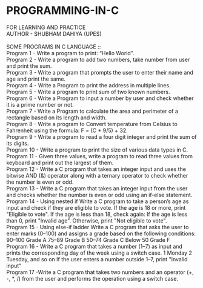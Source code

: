 # PROGRAMMING-IN-C
FOR LEARNING AND PRACTICE
<br>
AUTHOR - SHUBHAM DAHIYA (UPES)
<br>
<br>
SOME PROGRAMS IN C LANGUAGE ::
<br>
Program 1 - Write a program to print: “Hello World”.
<br>
Program 2 - Write a program to add two numbers, take number from user and print the sum.
<br>
Program 3 - Write a program that prompts the user to enter their name and age and print the same.
<br>
Program 4 - Write a Program to print the address in multiple lines.
<br>
Program 5 - Write a program to print sum of two known numbers.
<br>
Program 6 - Write a Program to input a number by user and check whether it is a prime number or not.
<br>
Program 7 - Write a Program to calculate the area and perimeter of a rectangle based on its length and width.
<br>
⁠Program 8 - Write a program to Convert temperature from Celsius to Fahrenheit using the formula: F = (C * 9/5) + 32.
<br>
Program 9 - Write a program to read a four digit integer and print the sum of its digits.
<br>
Program 10 - Write a program to print the size of various data types in C.
<br>
Program 11 - Given three values, write a program to read three values from keyboard and print out the largest of them.
<br>
Program 12 - Write a C program that takes an integer input and uses the bitwise AND (&) operator along with a ternary operator to check whether the number is even or odd.
<br>
Program 13 - Write a C program that takes an integer input from the user and checks whether the number is even or odd using an if-else statement.
<br>
Program 14 -  Using nested if
              Write a C program to take a person’s age as input and check if they are eligible to vote.
              If the age is 18 or more, print "Eligible to vote".
              If the age is less than 18, check again:
              If the age is less than 0, print "Invalid age".
              Otherwise, print "Not eligible to vote".
<br>
Program 15 -  Using else-if ladder
              Write a C program that asks the user to enter marks (0–100) and assigns a grade based on the following conditions:
              90–100  Grade A
              75–89  Grade B
              50–74  Grade C
              Below 50  Grade F
<br>
Program 16 - Write a C program that takes a number (1–7) as input and prints the corresponding day of the week using a switch case.
             1  Monday
             2 Tuesday, and so on
             If the user enters a number outside 1–7, print "Invalid input"
<br>
Program 17 -Write a C program that takes two numbers and an operator (+, -, *, /) from the user and performs the operation using a switch case.
